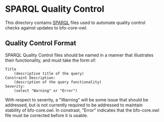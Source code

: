 # SPARQL Quality Control 

This directory contains [SPARQL](https://www.w3.org/TR/sparql11-query/) files used to automate quality control checks against updates to bfo-core-owl. 

## Quality Control Format

SPARQL Quality Control files should be named in a manner that illustrates their functionality, and must take the form of: 
```
Title
    (descriptive title of the query)
Constraint Description: 
    (description of the query functionality)
Severity:
    (select "Warning" or "Error")
```
With respect to severity, a "Warning" will be some issue that should be addressed, but is not currently required to be addressed to maintain stability of bfo-core.owl. In constrast, "Error" indicates that the bfo-core.owl file must be corrected before it is usable. 

